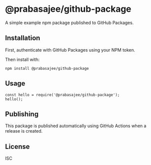 # @prabasajee/github-package

A simple example npm package published to GitHub Packages.

## Installation

First, authenticate with GitHub Packages using your NPM token.

Then install with:

```
npm install @prabasajee/github-package
```

## Usage

```
const hello = require('@prabasajee/github-package');
hello();
```

## Publishing

This package is published automatically using GitHub Actions when a release is created.

## License

ISC
